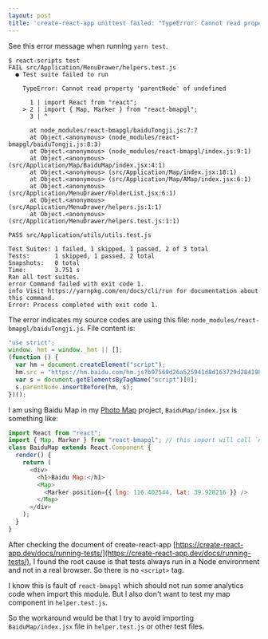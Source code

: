 ```yaml
---
layout: post
title: 'create-react-app unittest failed: "TypeError: Cannot read property 'parentNode' of undefined"'
---
```


See this error message when running `yarn test`.

```
$ react-scripts test
FAIL src/Application/MenuDrawer/helpers.test.js
  ● Test suite failed to run

    TypeError: Cannot read property 'parentNode' of undefined

      1 | import React from "react";
    > 2 | import { Map, Marker } from "react-bmapgl";
      3 | ^

      at node_modules/react-bmapgl/baiduTongji.js:7:7
      at Object.<anonymous> (node_modules/react-bmapgl/baiduTongji.js:8:3)
      at Object.<anonymous> (node_modules/react-bmapgl/index.js:9:1)
      at Object.<anonymous> (src/Application/Map/BaiduMap/index.jsx:4:1)
      at Object.<anonymous> (src/Application/Map/index.jsx:18:1)
      at Object.<anonymous> (src/Application/Map/AMap/index.jsx:6:1)
      at Object.<anonymous> (src/Application/MenuDrawer/FolderList.jsx:6:1)
      at Object.<anonymous> (src/Application/MenuDrawer/helpers.js:1:1)
      at Object.<anonymous> (src/Application/MenuDrawer/helpers.test.js:1:1)

PASS src/Application/utils/utils.test.js

Test Suites: 1 failed, 1 skipped, 1 passed, 2 of 3 total
Tests:       1 skipped, 1 passed, 2 total
Snapshots:   0 total
Time:        3.751 s
Ran all test suites.
error Command failed with exit code 1.
info Visit https://yarnpkg.com/en/docs/cli/run for documentation about this command.
Error: Process completed with exit code 1.
```

The error indicates my source codes are using this file: `node_modules/react-bmapgl/baiduTongji.js`. File content is:

```js
"use strict";
window._hmt = window._hmt || [];
(function () {
  var hm = document.createElement("script");
  hm.src = "https://hm.baidu.com/hm.js?b97569d26a525941d8d163729d284198";
  var s = document.getElementsByTagName("script")[0];
  s.parentNode.insertBefore(hm, s);
})();
```

I am using Baidu Map in my [Photo Map](https://github.com/photo-map/photo-map.github.io) project, `BaiduMap/index.jsx` is something like:

```js
import React from "react";
import { Map, Marker } from "react-bmapgl"; // this import will call `node_modules/react-bmapgl/baiduTongji.js`
class BaiduMap extends React.Component {
  render() {
    return (
      <div>
        <h1>Baidu Map:</h1>
        <Map>
          <Marker position={{ lng: 116.402544, lat: 39.928216 }} />
        </Map>
      </div>
    );
  }
}
```

After checking the document of create-react-app [https://create-react-app.dev/docs/running-tests/](https://create-react-app.dev/docs/running-tests/),
I found the root cause is that tests always run in a Node environment and not in a real browser. So there is no `<script>` tag.

I know this is fault of `react-bmapgl` which should not run some analytics code when import this module. But I also don't want to test my map component in `helper.test.js`.

So the workaround would be that I try to avoid importing `BaiduMap/index.jsx` file in `helper.test.js` or other test files.
